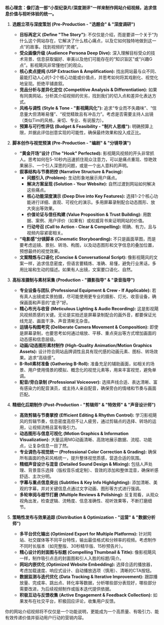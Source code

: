**核心理念：像打造一部“小型纪录片/深度测评”一样来制作网站介绍视频，追求信息价值与视听体验的统一。**

1.  **选题立项与深度策划 (Pre-Production - "选题会" & "深度调研")**
    *   **目标再定义 (Define "The Story"):** 不仅仅是介绍，而是要讲一个关于“为什么这个网站存在，它解决了什么核心痛点，以及它如何独特地做到这一点”的故事。找到视频的“灵魂”。
    *   **受众画像升级 (Audience Persona Deep Dive):** 深入理解目标受众的技术背景、信息获取偏好、审美以及他们可能存在的“知识盲区”或“兴趣G点”。影视飓风非常懂他们的观众。
    *   **核心卖点提纯 (USP Extraction & Amplification):** 找出网站最与众不同、最能打动人心的1-2个核心功能或价值点，并思考如何将其戏剧化、视觉化地呈现。拒绝平铺直叙。
    *   **竞品分析与差异化定位 (Competitive Analysis & Differentiation):** 如果有同类网站，分析其介绍视频的优劣，找到我们的切入点和差异化表达方式。
    *   **风格与调性 (Style & Tone - "影视飓风化"):** 追求“专业而不失趣味”、“信息量大但清晰易懂”、“视觉精致且有冲击力”。考虑是否需要主持人出镜（类似Tim的风格，亲切、专业、有说服力）。
    *   **预算与可行性评估 (Budget & Feasibility - "制片人思维"):** 明确预算上限，并据此评估创意实现的可能性，确保最终效果和投入成正比。

2.  **脚本创作与视觉预演 (Pre-Production - "编剧" & "分镜导演")**
    *   **“黄金开场”设计 (The "Hook" Perfected):** 影视飓风视频的开头非常抓人。思考如何在5-10秒内迅速抓住观众注意力，可以是痛点重现、惊艳效果展示、一个引人深思的问题，或是一个出人意料的声明。
    *   **叙事结构与节奏把控 (Narrative Structure & Pacing):**
        *   **问题引入 (Problem):** 生动形象地展示用户痛点。
        *   **解决方案呈现 (Solution - Your Website):** 自然过渡到网站如何解决这些痛点。
        *   **核心功能深度演示 (Deep Dive into Key Features):** 选择1-2个核心功能进行详细、直观、可视化的演示。多用屏幕录制配合动态图形、放大突出等效果。
        *   **价值论证与信任构建 (Value Proposition & Trust Building):** 用数据、案例、用户评价（如果有）或权威背书来证明网站的价值。
        *   **行动号召 (Call to Action - Clear & Compelling):** 明确、有力，且与视频内容紧密相关。
    *   **“电影感”分镜脚本 (Cinematic Storyboarding):** 不只是画面草图，而是要考虑运镜、景别、转场、构图，以及动态图形和文字信息的叠加位置，预想最终的视觉效果。
    *   **文案精炼与口语化 (Concise & Conversational Script):** 像影视飓风的文案一样，追求信息密度，但语言要精炼、准确、易懂，避免行业黑话，多用比喻和生动的描述。如果有人出镜，文案要口语化、自然。

3.  **高标准摄制与素材采集 (Production - "摄影指导" & "录音指导")**
    *   **专业设备与团队 (Professional Equipment & Crew - If Applicable):** 若有真人出镜或实景拍摄，尽可能使用更专业的摄影、灯光、收音设备，确保画面和声音的“底子”好。
    *   **精心布光与收音 (Meticulous Lighting & Audio Recording):** 这是影视飓风视频质感的关键。无论是实拍还是屏幕录制配合的画外音，都要保证光线充足、画面干净、声音清晰无杂音。
    *   **运镜与构图考究 (Deliberate Camera Movement & Composition):** 即使是屏幕录制，也要思考如何通过缩放、平移、重点突出等方式增加画面的动态感和信息层级。
    *   **动画/动态图形素材制作 (High-Quality Animation/Motion Graphics Assets):** 设计符合网站品牌调性且具有现代感的动画元素、图标、转场效果。追求“高级感”。
    *   **B-Roll素材准备 (Gathering B-Roll):** 准备充足的辅助画面，如相关的场景、用户使用情景的模拟、概念化的视觉元素等，用来丰富视觉，避免单调。
    *   **配音/旁白录制 (Professional Voiceover):** 选择声线合适、表达清晰、富有感染力的配音演员，或主持人亲自配音，确保旁白的情绪和节奏与画面匹配。

4.  **精细化后期制作 (Post-Production - "剪辑师" & "特效师" & "声音设计师")**
    *   **高效剪辑与节奏掌控 (Efficient Editing & Rhythm Control):** 学习影视飓风的剪辑节奏，信息密度高但不让人疲劳，通过剪辑点的选择、转场的运用，让视频流畅且富有吸引力。
    *   **动态图形与信息可视化 (Motion Graphics & Information Visualization):** 大量运用MG动画清晰、高效地展示数据、流程、功能点，让复杂信息一目了然。
    *   **专业调色与视觉统一 (Professional Color Correction & Grading):** 确保所有画面的色彩风格统一，提升整体视觉质感，营造合适的氛围。
    *   **精细声音设计与混音 (Detailed Sound Design & Mixing):** 包括人声处理、背景音乐选择（版权音乐或定制）、音效的添加和整体混音，确保听感舒适、主次分明。
    *   **字幕与重点信息突出 (Subtitles & Key Info Highlighting):** 添加清晰、美观的字幕，并对关键信息点通过文字动画、图形等方式进行强调。
    *   **多轮审阅与细节打磨 (Multiple Reviews & Polishing):** 反复观看，从观众视角出发，检查逻辑、流畅度、信息准确性、视听效果等，不断打磨细节。

5.  **策略性发布与效果追踪 (Distribution & Optimization - "运营" & "数据分析师")**
    *   **多平台优化输出 (Optimized Export for Multiple Platforms):** 针对网站、社交媒体等不同平台特性，输出最佳格式和分辨率的视频。考虑制作不同时长版本（如完整版、30秒精华版、15秒预告片）。
    *   **精心设计的封面图与标题 (Compelling Thumbnail & Title):** 像影视飓风一样，制作吸引点击的封面图和引人入胜的标题/简介。
    *   **网站内嵌优化 (Optimized Website Embedding):** 选择合适的播放器，考虑加载速度、响应式设计、自动播放选项（慎用）、清晰的CTA按钮。
    *   **数据监测与迭代优化 (Data Tracking & Iterative Improvement):** 跟踪播放量、完成率、跳出点、转化率等数据，分析哪些部分表现好，哪些部分需要改进，为后续视频制作或版本迭代提供依据。
    *   **积极互动与反馈收集 (Active Engagement & Feedback Collection):** 如果发布在社交平台，积极回应评论，收集用户反馈。

你的网站介绍视频将不仅仅是一个功能说明，更能成为一个高质量、有吸引力、能有效传递价值并驱动用户行动的营销内容。 